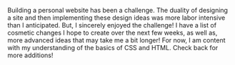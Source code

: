 Building a personal website has been a challenge. The duality of designing a site and then implementing these design ideas was more labor intensive than I anticipated. But, I sincerely enjoyed the challenge! I have a list of cosmetic changes I hope to create over the next few weeks, as well as, more advanced ideas that may take me a bit longer! For now, I am content with my understanding of the basics of CSS and HTML. Check back for more additions!
